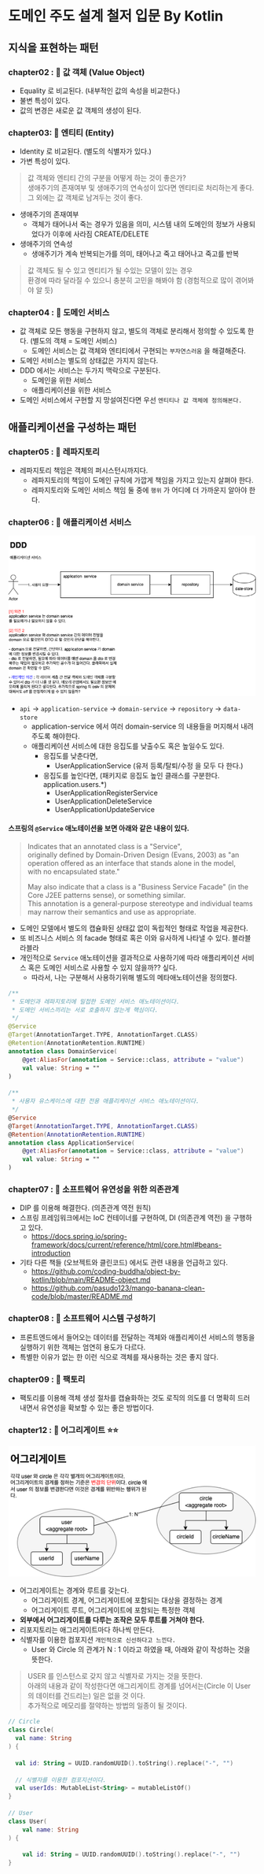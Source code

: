 # 도메인 주도 설계 철저 입문 By Kotlin

## 지식을 표현하는 패턴
### chapter02 : 💁 __값 객체 (Value Object)__
* Equality 로 비교된다. (내부적인 값의 속성을 비교한다.)
* 불변 특성이 있다.
* 값의 변경은 새로운 값 객체의 생성이 된다.

### chapter03: 💁 __엔티티 (Entity)__
* Identity 로 비교된다. (별도의 식별자가 있다.)
* 가변 특성이 있다.

> 값 객체와 엔티티 간의 구분을 어떻게 하는 것이 좋은가?   
> 생애주기의 존재여부 및 생애주기의 연속성이 있다면 엔티티로 처리하는게 좋다.
> 그 외에는 값 객체로 남겨두는 것이 좋다.

* 생애주기의 존재여부
  * 객체가 태어나서 죽는 경우가 있음을 의미, 시스템 내의 도메인의 정보가 사용되었다가 이후에 사라짐 CREATE/DELETE
* 생애주기의 연속성
  * 생애주기가 계속 반복되는가를 의미, 태어나고 죽고 태어나고 죽고를 반복

> 값 객체도 될 수 있고 엔티티가 될 수있는 모델이 있는 경우   
> 환경에 따라 달라질 수 있으니 충분히 고민을 해봐야 함 (경험적으로 많이 겪어봐야 알 듯)

### chapter04 : 💁 __도메인 서비스__
* 값 객체로 모든 행동을 구현하지 않고, 별도의 객체로 분리해서 정의할 수 있도록 한다. (별도의 객채 = 도메인 서비스)
  * 도메인 서비스는 값 객체와 엔티티에서 구현되는 `부자연스러움` 을 해결해준다.
* 도메인 서비스는 별도의 상태값은 가지지 않는다.
* DDD 에서는 서비스는 두가지 맥락으로 구분된다.
  * 도메인을 위한 서비스
  * 애플리케이션을 위한 서비스
* 도메인 서비스에서 구현할 지 망설여진다면 우선 `엔티티나 값 객체에 정의해본다.`

## 애플리케이션을 구성하는 패턴
### chapter05 : 💁 __레파지토리__
* 레파지토리 책임은 객체의 퍼시스턴시까지다.
  * 레파지토리의 책임이 도메인 규칙에 가깝게 책임을 가지고 있는지 살펴야 한다.
  * 레파지토리와 도메인 서비스 책임 둘 중에 `행위` 가 어디에 더 가까운지 알아야 한다.

### chapter06 : 💁 __애플리케이션 서비스__   
<img alt="image" src="./images/DDD_application_service.png" />   
  
* `api` -> `application-service` -> `domain-service` -> `repository` -> `data-store`
  * application-service 에서 여러 domain-service 의 내용들을 머지해서 내려주도록 해야한다.
  * 애플리케이션 서비스에 대한 응집도를 낮출수도 혹은 높일수도 있다.
    * 응집도를 낮춘다면,
      * UserApplicationService (유저 등록/탈퇴/수정 을 모두 다 한다.)
    * 응집도를 높인다면, (패키지로 응집도 높인 클래스를 구분한다. application.users.*)
      * UserApplicationRegisterService
      * UserApplicationDeleteService
      * UserApplicationUpdateService
    
#### 스프링의 `@Service` 애노테이션을 보면 아래와 같은 내용이 있다.
> Indicates that an annotated class is a "Service",    
> originally defined by Domain-Driven Design (Evans, 2003) as "an operation offered as an interface that stands alone in the model,    
> with no encapsulated state."   
> 
> May also indicate that a class is a "Business Service Facade" (in the Core J2EE patterns sense), or something similar.    
> This annotation is a general-purpose stereotype and individual teams may narrow their semantics and use as appropriate.   
* 도메인 모델에서 별도의 캡슐화된 상태값 없이 독립적인 형태로 작업을 제공한다.
* 또 비즈니스 서비스 의 facade 형태로 혹은 이와 유사하게 나타낼 수 있다. 블라블라블라
* 개인적으로 `Service` 애노테이션을 결과적으로 사용하기에 따라 애플리케이션 서비스 혹은 도메인 서비스로 사용할 수 있지 않을까?? 싶다.
  * 따라서, 나는 구분해서 사용하기위해 별도의 메타애노테이션을 정의했다.
```kotlin
/**
 * 도메인과 레파지토리에 밀접한 도메인 서비스 애노테이션이다.
 * 도메인 서비스끼리는 서로 호출하지 않는게 핵심이다.
 */
@Service
@Target(AnnotationTarget.TYPE, AnnotationTarget.CLASS)
@Retention(AnnotationRetention.RUNTIME)
annotation class DomainService(
    @get:AliasFor(annotation = Service::class, attribute = "value")
    val value: String = ""
)

/**
 * 사용자 유스케이스에 대한 전용 애플리케이션 서비스 애노테이션이다.
 */
@Service
@Target(AnnotationTarget.TYPE, AnnotationTarget.CLASS)
@Retention(AnnotationRetention.RUNTIME)
annotation class ApplicationService(
    @get:AliasFor(annotation = Service::class, attribute = "value")
    val value: String = ""
)
```

### chapter07 : 💁 __소프트웨어 유연성을 위한 의존관계__
* DIP 를 이용해 해결한다. (의존관계 역전 원칙)
* 스프링 프레임워크에서는 IoC 컨테이너를 구현하여, DI (의존관계 역전) 을 구행하고 있다.
  * https://docs.spring.io/spring-framework/docs/current/reference/html/core.html#beans-introduction
* 기타 다른 책들 (오브젝트와 클린코드) 에서도 관련 내용을 언급하고 있다.
  * https://github.com/coding-buddha/object-by-kotlin/blob/main/README-object.md
  * https://github.com/pasudo123/mango-banana-clean-code/blob/master/README.md

### chapter08 : 💁 __소프트웨어 시스템 구성하기__
* 프론트엔드에서 들어오는 데이터를 전달하는 객체와 애플리케이션 서비스의 행동을 실행하기 위한 객체는 엄연히 용도가 다르다. 
* 특별한 이유가 없는 한 이런 식으로 객체를 재사용하는 것은 좋지 않다.
  
### chapter09 : 💁 __팩토리__
* 팩토리를 이용해 객체 생성 절차를 캡슐화하는 것도 로직의 의도를 더 명확히 드러내면서 유연성을 확보할 수 있는 좋은 방법이다.

### chapter12 : 💁 __어그리게이트__ ⭐️⭐️
<img alt="image" src="./images/aggregate_ddd.drawio.png" />   

* 어그리게이트는 경계와 루트를 갖는다.
  * 어그리게이트 경계, 어그리게이트에 포함되는 대상을 결정하는 경계
  * 어그리게이트 루트, 어그리게이트에 포함되는 특정한 객체
* __외부에서 어그리게이트를 다루는 조작은 모두 루트를 거쳐야 한다.__
* 리포지토리는 애그리게이트마다 하나씩 만든다.
* 식별자를 이용한 컴포지션 `개인적으로 신선하다고 느낀다.`
  * User 와 Circle 의 관계가 N : 1 이라고 하였을 때, 아래와 같이 작성하는 것을 뜻한다.
  
> USER 를 인스턴스로 갖지 않고 식별자로 가지는 것을 뜻한다.   
> 아래의 내용과 같이 작성한다면 애그리게이트 경계를 넘어서는(Circle 이 User 의 데이터를 건드리는) 일은 없을 것 이다.   
> 추가적으로 메모리를 절약하는 방법의 일종이 될 것이다.
```kotlin
// Circle
class Circle(
  val name: String
) {

  val id: String = UUID.randomUUID().toString().replace("-", "")

  // 식별자를 이용한 컴포지션이다.
  val userIds: MutableList<String> = mutableListOf()
}

// User
class User(
    val name: String
) {

    val id: String = UUID.randomUUID().toString().replace("-", "")
}
```

  
